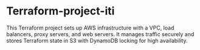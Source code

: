 # Terraform-project-iti
This Terraform project sets up AWS infrastructure with a VPC, load balancers, proxy servers, and web servers. It manages traffic securely and stores Terraform state in S3 with DynamoDB locking for high availability.
